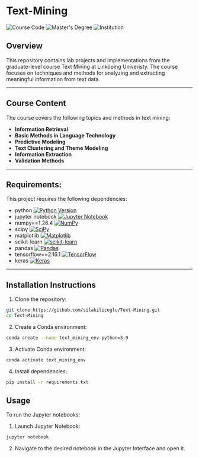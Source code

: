# Text-Mining
![Course Code](https://img.shields.io/badge/Course%20Code-732A81-yellow)
![Master's Degree](https://img.shields.io/badge/Master's%20Degree-Statistics%20&%20Machine%20Learning-lightblue)
![Institution](https://img.shields.io/badge/Institution-Linköping%20University-blue)

## Overview
This repository contains lab projects and implementations from the graduate-level course Text Mining at Linköping Univeristy. The course focuses on techniques and methods for analyzing and extracting meaningful information from text data.

---

## Course Content
The course covers the following topics and methods in text mining:

- **Information Retrieval**  
- **Basic Methods in Language Technology**  
- **Predictive Modeling**  
- **Text Clustering and Theme Modeling**  
- **Information Extraction**  
- **Validation Methods**  
  
---

## Requirements:  
This project requires the following dependencies:  

- python [![Python Version](https://img.shields.io/badge/python-3.8%20%7C%203.9-blue)](https://www.python.org/downloads/)      
- jupyter notebook [![Jupyter Notebook](https://img.shields.io/badge/Jupyter-Notebook-orange?logo=jupyter)](https://jupyter.org/)    
- numpy==1.26.4 [![NumPy](https://img.shields.io/badge/numpy-1.26.4-blue?logo=python)](https://numpy.org/)    
- scipy [![SciPy](https://img.shields.io/badge/scipy-latest-blue?logo=scipy)](https://scipy.org/)  
- matplotlib [![Matplotlib](https://img.shields.io/badge/matplotlib-latest-blue?logo=python)](https://matplotlib.org/)  
- scikit-learn [![scikit-learn](https://img.shields.io/badge/scikit--learn-latest-blue?logo=scikit-learn)](https://scikit-learn.org/1.5/install.html)  
- pandas [![Pandas](https://img.shields.io/badge/pandas-latest-blue?logo=pandas)](https://pandas.pydata.org/)    
- tensorflow==2.16.1 [![TensorFlow](https://img.shields.io/badge/tensorflow-2.16.1-orange?logo=tensorflow)](https://www.tensorflow.org/)  
- keras [![Keras](https://img.shields.io/badge/Keras-latest-red?logo=keras)](https://pypi.org/project/keras/)        

---

## Installation Instructions  
1. Clone the repository:  
   
```bash
git clone https://github.com/silakilicoglu/Text-Mining.git  
cd Text-Mining 
```

2. Create a Conda environment:  

```bash
conda create --name text_mining_env python=3.9  
```

3. Activate Conda environment:

```bash
conda activate text_mining_env    
```

4. Install dependencies:  
   
```bash
pip install -r requirements.txt  
```

## Usage  
To run the Jupyter notebooks:  
1. Launch Jupyter Notebook:  
```bash
jupyter notebook  
```
2. Navigate to the desired notebook in the Jupyter Interface and open it.  
